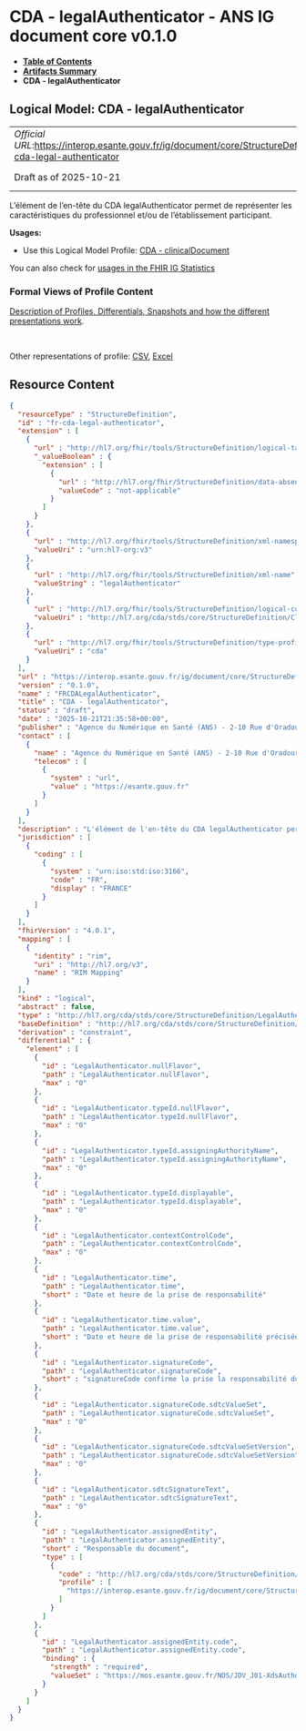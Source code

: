 # CDA - legalAuthenticator - ANS IG document core v0.1.0

* [**Table of Contents**](toc.md)
* [**Artifacts Summary**](artifacts.md)
* **CDA - legalAuthenticator**

## Logical Model: CDA - legalAuthenticator 

| | |
| :--- | :--- |
| *Official URL*:https://interop.esante.gouv.fr/ig/document/core/StructureDefinition/fr-cda-legal-authenticator | *Version*:0.1.0 |
| Draft as of 2025-10-21 | *Computable Name*:FRCDALegalAuthenticator |

 
L’élément de l’en-tête du CDA legalAuthenticator permet de représenter les caractéristiques du professionnel et/ou de l’établissement participant. 

**Usages:**

* Use this Logical Model Profile: [CDA - clinicalDocument](StructureDefinition-fr-cda-clinical-document.md)

You can also check for [usages in the FHIR IG Statistics](https://packages2.fhir.org/xig/ans.document.fr.core|current/StructureDefinition/fr-cda-legal-authenticator)

### Formal Views of Profile Content

 [Description of Profiles, Differentials, Snapshots and how the different presentations work](http://build.fhir.org/ig/FHIR/ig-guidance/readingIgs.html#structure-definitions). 

 

Other representations of profile: [CSV](StructureDefinition-fr-cda-legal-authenticator.csv), [Excel](StructureDefinition-fr-cda-legal-authenticator.xlsx) 



## Resource Content

```json
{
  "resourceType" : "StructureDefinition",
  "id" : "fr-cda-legal-authenticator",
  "extension" : [
    {
      "url" : "http://hl7.org/fhir/tools/StructureDefinition/logical-target",
      "_valueBoolean" : {
        "extension" : [
          {
            "url" : "http://hl7.org/fhir/StructureDefinition/data-absent-reason",
            "valueCode" : "not-applicable"
          }
        ]
      }
    },
    {
      "url" : "http://hl7.org/fhir/tools/StructureDefinition/xml-namespace",
      "valueUri" : "urn:hl7-org:v3"
    },
    {
      "url" : "http://hl7.org/fhir/tools/StructureDefinition/xml-name",
      "valueString" : "legalAuthenticator"
    },
    {
      "url" : "http://hl7.org/fhir/tools/StructureDefinition/logical-container",
      "valueUri" : "http://hl7.org/cda/stds/core/StructureDefinition/ClinicalDocument"
    },
    {
      "url" : "http://hl7.org/fhir/tools/StructureDefinition/type-profile-style",
      "valueUri" : "cda"
    }
  ],
  "url" : "https://interop.esante.gouv.fr/ig/document/core/StructureDefinition/fr-cda-legal-authenticator",
  "version" : "0.1.0",
  "name" : "FRCDALegalAuthenticator",
  "title" : "CDA - legalAuthenticator",
  "status" : "draft",
  "date" : "2025-10-21T21:35:58+00:00",
  "publisher" : "Agence du Numérique en Santé (ANS) - 2-10 Rue d'Oradour-sur-Glane, 75015 Paris",
  "contact" : [
    {
      "name" : "Agence du Numérique en Santé (ANS) - 2-10 Rue d'Oradour-sur-Glane, 75015 Paris",
      "telecom" : [
        {
          "system" : "url",
          "value" : "https://esante.gouv.fr"
        }
      ]
    }
  ],
  "description" : "L'élément de l'en-tête du CDA legalAuthenticator permet de représenter les caractéristiques du professionnel et/ou de l'établissement participant.",
  "jurisdiction" : [
    {
      "coding" : [
        {
          "system" : "urn:iso:std:iso:3166",
          "code" : "FR",
          "display" : "FRANCE"
        }
      ]
    }
  ],
  "fhirVersion" : "4.0.1",
  "mapping" : [
    {
      "identity" : "rim",
      "uri" : "http://hl7.org/v3",
      "name" : "RIM Mapping"
    }
  ],
  "kind" : "logical",
  "abstract" : false,
  "type" : "http://hl7.org/cda/stds/core/StructureDefinition/LegalAuthenticator",
  "baseDefinition" : "http://hl7.org/cda/stds/core/StructureDefinition/LegalAuthenticator",
  "derivation" : "constraint",
  "differential" : {
    "element" : [
      {
        "id" : "LegalAuthenticator.nullFlavor",
        "path" : "LegalAuthenticator.nullFlavor",
        "max" : "0"
      },
      {
        "id" : "LegalAuthenticator.typeId.nullFlavor",
        "path" : "LegalAuthenticator.typeId.nullFlavor",
        "max" : "0"
      },
      {
        "id" : "LegalAuthenticator.typeId.assigningAuthorityName",
        "path" : "LegalAuthenticator.typeId.assigningAuthorityName",
        "max" : "0"
      },
      {
        "id" : "LegalAuthenticator.typeId.displayable",
        "path" : "LegalAuthenticator.typeId.displayable",
        "max" : "0"
      },
      {
        "id" : "LegalAuthenticator.contextControlCode",
        "path" : "LegalAuthenticator.contextControlCode",
        "max" : "0"
      },
      {
        "id" : "LegalAuthenticator.time",
        "path" : "LegalAuthenticator.time",
        "short" : "Date et heure de la prise de responsabilité"
      },
      {
        "id" : "LegalAuthenticator.time.value",
        "path" : "LegalAuthenticator.time.value",
        "short" : "Date et heure de la prise de responsabilité précisée à la seconde avec précision du décalage par rapport au temps universel (UTC)"
      },
      {
        "id" : "LegalAuthenticator.signatureCode",
        "path" : "LegalAuthenticator.signatureCode",
        "short" : "signatureCode confirme la prise la responsabilité du document."
      },
      {
        "id" : "LegalAuthenticator.signatureCode.sdtcValueSet",
        "path" : "LegalAuthenticator.signatureCode.sdtcValueSet",
        "max" : "0"
      },
      {
        "id" : "LegalAuthenticator.signatureCode.sdtcValueSetVersion",
        "path" : "LegalAuthenticator.signatureCode.sdtcValueSetVersion",
        "max" : "0"
      },
      {
        "id" : "LegalAuthenticator.sdtcSignatureText",
        "path" : "LegalAuthenticator.sdtcSignatureText",
        "max" : "0"
      },
      {
        "id" : "LegalAuthenticator.assignedEntity",
        "path" : "LegalAuthenticator.assignedEntity",
        "short" : "Responsable du document",
        "type" : [
          {
            "code" : "http://hl7.org/cda/stds/core/StructureDefinition/AssignedEntity",
            "profile" : [
              "https://interop.esante.gouv.fr/ig/document/core/StructureDefinition/fr-cda-assigned-entity"
            ]
          }
        ]
      },
      {
        "id" : "LegalAuthenticator.assignedEntity.code",
        "path" : "LegalAuthenticator.assignedEntity.code",
        "binding" : {
          "strength" : "required",
          "valueSet" : "https://mos.esante.gouv.fr/NOS/JDV_J01-XdsAuthorSpecialty-CISIS/FHIR/JDV-J01-XdsAuthorSpecialty-CISIS"
        }
      }
    ]
  }
}

```

